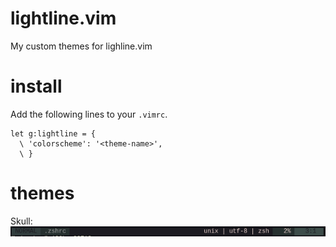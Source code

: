 # lightline.vim
My custom themes for lighline.vim

# install
Add the following lines to your `.vimrc`.

```vim
let g:lightline = {
  \ 'colorscheme': '<theme-name>',
  \ }
```
# themes
Skull:
![Skull](https://raw.githubusercontent.com/szorfein/lightline.vim/master/images/skull.jpg "Skull")
